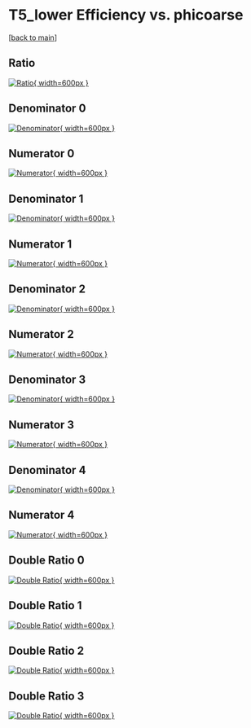 # T5_lower Efficiency vs. phicoarse

[[back to main](./)]



## Ratio

[![Ratio](../mtv/var/T5_lower_vtr_13_1_eff_phicoarse.png){ width=600px }](../mtv/var/T5_lower_vtr_13_1_eff_phicoarse.pdf)

## Denominator 0

[![Denominator](../mtv/den/T5_lower_vtr_13_1_eff_phicoarse_den0.png){ width=600px }](../mtv/den/T5_lower_vtr_13_1_eff_phicoarse_den0.pdf)

## Numerator 0

[![Numerator](../mtv/num/T5_lower_vtr_13_1_eff_phicoarse_num0.png){ width=600px }](../mtv/num/T5_lower_vtr_13_1_eff_phicoarse_num0.pdf)

## Denominator 1

[![Denominator](../mtv/den/T5_lower_vtr_13_1_eff_phicoarse_den1.png){ width=600px }](../mtv/den/T5_lower_vtr_13_1_eff_phicoarse_den1.pdf)

## Numerator 1

[![Numerator](../mtv/num/T5_lower_vtr_13_1_eff_phicoarse_num1.png){ width=600px }](../mtv/num/T5_lower_vtr_13_1_eff_phicoarse_num1.pdf)

## Denominator 2

[![Denominator](../mtv/den/T5_lower_vtr_13_1_eff_phicoarse_den2.png){ width=600px }](../mtv/den/T5_lower_vtr_13_1_eff_phicoarse_den2.pdf)

## Numerator 2

[![Numerator](../mtv/num/T5_lower_vtr_13_1_eff_phicoarse_num2.png){ width=600px }](../mtv/num/T5_lower_vtr_13_1_eff_phicoarse_num2.pdf)

## Denominator 3

[![Denominator](../mtv/den/T5_lower_vtr_13_1_eff_phicoarse_den3.png){ width=600px }](../mtv/den/T5_lower_vtr_13_1_eff_phicoarse_den3.pdf)

## Numerator 3

[![Numerator](../mtv/num/T5_lower_vtr_13_1_eff_phicoarse_num3.png){ width=600px }](../mtv/num/T5_lower_vtr_13_1_eff_phicoarse_num3.pdf)

## Denominator 4

[![Denominator](../mtv/den/T5_lower_vtr_13_1_eff_phicoarse_den4.png){ width=600px }](../mtv/den/T5_lower_vtr_13_1_eff_phicoarse_den4.pdf)

## Numerator 4

[![Numerator](../mtv/num/T5_lower_vtr_13_1_eff_phicoarse_num4.png){ width=600px }](../mtv/num/T5_lower_vtr_13_1_eff_phicoarse_num4.pdf)

## Double Ratio 0

[![Double Ratio](../mtv/ratio/T5_lower_vtr_13_1_eff_phicoarse_ratio0.png){ width=600px }](../mtv/ratio/T5_lower_vtr_13_1_eff_phicoarse_ratio0.pdf)

## Double Ratio 1

[![Double Ratio](../mtv/ratio/T5_lower_vtr_13_1_eff_phicoarse_ratio1.png){ width=600px }](../mtv/ratio/T5_lower_vtr_13_1_eff_phicoarse_ratio1.pdf)

## Double Ratio 2

[![Double Ratio](../mtv/ratio/T5_lower_vtr_13_1_eff_phicoarse_ratio2.png){ width=600px }](../mtv/ratio/T5_lower_vtr_13_1_eff_phicoarse_ratio2.pdf)

## Double Ratio 3

[![Double Ratio](../mtv/ratio/T5_lower_vtr_13_1_eff_phicoarse_ratio3.png){ width=600px }](../mtv/ratio/T5_lower_vtr_13_1_eff_phicoarse_ratio3.pdf)

